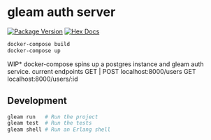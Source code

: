 # gleam auth server

[![Package Version](https://img.shields.io/hexpm/v/temp_proj)](https://hex.pm/packages/temp_proj)
[![Hex Docs](https://img.shields.io/badge/hex-docs-ffaff3)](https://hexdocs.pm/temp_proj/)

```sh
docker-compose build
docker-compose up
```

WIP* docker-compose spins up a postgres instance and gleam auth service.  current endpoints
GET | POST localhost:8000/users
GET localhost:8000/users/:id

## Development

```sh
gleam run   # Run the project
gleam test  # Run the tests
gleam shell # Run an Erlang shell
```
